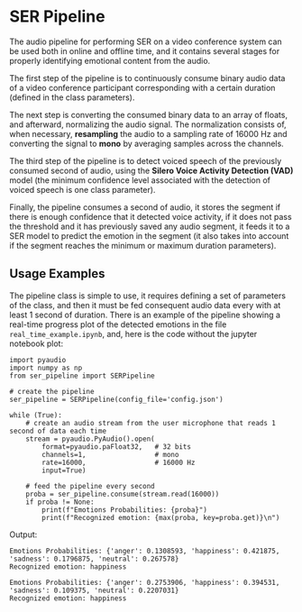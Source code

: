 
# SER Pipeline

The audio pipeline for performing SER on a video conference system can be used both in online and offline time, and it contains several stages for properly identifying emotional content from the audio.

The first step of the pipeline is to continuously consume binary audio data of a video conference participant corresponding with a certain duration (defined in the class parameters).

The next step is converting the consumed binary data to an array of floats, and afterward, normalizing the audio signal. The normalization consists of, when necessary, **resampling** the audio to a sampling rate of 16000 Hz and converting the signal to **mono** by averaging samples across the channels.

The third step of the pipeline is to detect voiced speech of the previously consumed second of audio, using the **Silero Voice Activity Detection (VAD)** model (the minimum confidence level associated with the detection of voiced speech is one class parameter). 

Finally, the pipeline consumes a second of audio, it stores the segment if there is enough confidence that it detected voice activity, if it does not pass the threshold and it has previously saved any audio segment, it feeds it to a SER model to predict the emotion in the segment (it also takes into account if the segment reaches the minimum or maximum duration parameters).

## Usage Examples

The pipeline class is simple to use, it requires defining a set of parameters of the class, and then it must be fed consequent audio data every with at least 1 second of duration. There is an example of the pipeline showing a real-time progress plot of the detected emotions in the file `real_time_example.ipynb`, and, here is the code without the jupyter notebook plot:

    import pyaudio
    import numpy as np
    from ser_pipeline import SERPipeline

    # create the pipeline
    ser_pipeline = SERPipeline(config_file='config.json')

    while (True):
        # create an audio stream from the user microphone that reads 1 second of data each time
        stream = pyaudio.PyAudio().open(
            format=pyaudio.paFloat32,   # 32 bits
            channels=1,                 # mono
            rate=16000,                 # 16000 Hz
            input=True)

        # feed the pipeline every second
        proba = ser_pipeline.consume(stream.read(16000))
        if proba != None:
            print(f"Emotions Probabilities: {proba}")
            print(f"Recognized emotion: {max(proba, key=proba.get)}\n")


Output:

    Emotions Probabilities: {'anger': 0.1308593, 'happiness': 0.421875, 'sadness': 0.1796875, 'neutral': 0.267578}
    Recognized emotion: happiness

    Emotions Probabilities: {'anger': 0.2753906, 'happiness': 0.394531, 'sadness': 0.109375, 'neutral': 0.2207031}
    Recognized emotion: happiness
